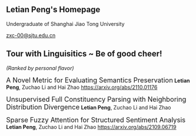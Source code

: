 ## Letian Peng's Homepage

Undergraduate of Shanghai Jiao Tong University

zxc-00@sjtu.edu.cn

## Tour with Linguisitics ~ Be of good cheer!
*(Ranked by personal flavor)*

<font size=4>A Novel Metric for Evaluating Semantics Preservation</font>
**Letian Peng**, Zuchao Li and Hai Zhao
https://arxiv.org/abs/2110.01176

<font size=4>Unsupervised Full Constituency Parsing with Neighboring Distribution Divergence</font>
**Letian Peng**, Zuchao Li and Hai Zhao

<font size=4>Sparse Fuzzy Attention for Structured Sentiment Analysis</font>
**Letian Peng**, Zuchao Li and Hai Zhao
https://arxiv.org/abs/2109.06719
